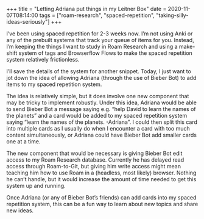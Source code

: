 +++
title = "Letting Adriana put things in my Leitner Box"
date = 2020-11-07T08:14:00
tags = ["roam-research", "spaced-repetition", "taking-silly-ideas-seriously"]
+++

I’ve been using spaced repetition for 2-3 weeks now. I’m not using Anki or any of the prebuilt systems that track your queue of items for you. Instead, I’m keeping the things I want to study in Roam Research and using a make-shift system of tags and Browserflow Flows to make the spaced repetition system relatively frictionless.

I’ll save the details of the system for another snippet. Today, I just want to jot down the idea of allowing Adriana (through the use of Bieber Bot) to add items to my spaced repetition system.

The idea is relatively simple, but it does involve one new component that may be tricky to implement robustly. Under this idea, Adriana would be able to send Bieber Bot a message saying e.g. “help David to learn the names of the planets” and a card would be added to my spaced repetition system saying “learn the names of the planets. -Adriana”. I could then split this card into multiple cards as I usually do when I encounter a card with too much content simultaneously, or Adriana could have Bieber Bot add smaller cards one at a time.

The new component that would be necessary is giving Bieber Bot edit access to my Roam Research database. Currently he has delayed read access through Roam-to-Git, but giving him write access might mean teaching him how to use Roam in a (headless, most likely) browser. Nothing he can’t handle, but it would increase the amount of time needed to get this system up and running.

Once Adriana (or any of Bieber Bot’s friends) can add cards into my spaced repetition system, this can be a fun way to learn about new topics and share new ideas.
